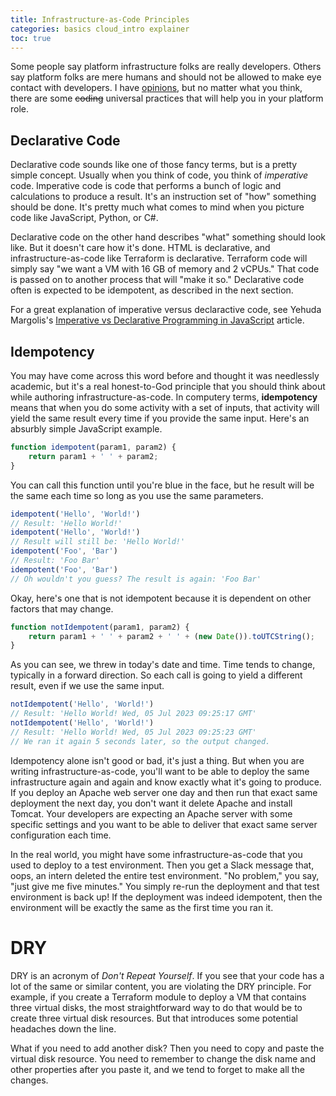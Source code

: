 ```yaml
---
title: Infrastructure-as-Code Principles
categories: basics cloud_intro explainer
toc: true
---
```

Some people say platform infrastructure folks are really developers. Others say platform folks are mere humans and should not be allowed to make eye contact with developers. I have [opinions](/thoughts/thinking-like-a-developer), but no matter what you think, there are some ~~coding~~ universal practices that will help you in your platform role.

## Declarative Code

Declarative code sounds like one of those fancy terms, but is a pretty simple concept. Usually when you think of code, you think of *imperative* code. Imperative code is code that performs a bunch of logic and calculations to produce a result. It's an instruction set of "how" something should be done. It's pretty much what comes to mind when you picture code like JavaScript, Python, or C#.

Declarative code on the other hand describes "what" something should look like. But it doesn't care how it's done. HTML is declarative, and infrastructure-as-code like Terraform is declarative. Terraform code will simply say "we want a VM with 16 GB of memory and 2 vCPUs." That code is passed on to another process that will "make it so." Declarative code often is expected to be idempotent, as described in the next section.

For a great explanation of imperative versus declaractive code, see Yehuda Margolis's [Imperative vs Declarative Programming in JavaScript](https://www.linkedin.com/pulse/imperative-vs-declarative-programming-javascript-yehuda-margolis) article.

## Idempotency

You may have come across this word before and thought it was needlessly academic, but it's a real honest-to-God principle that you should think about while authoring infrastructure-as-code. In computery terms, **idempotency** means that when you do some activity with a set of inputs, that activity will yield the same result every time if you provide the same input. Here's an absurbly simple JavaScript example.

``` javascript
function idempotent(param1, param2) {
    return param1 + ' ' + param2;
}
```

You can call this function until you're blue in the face, but he result will be the same each time so long as you use the same parameters.

``` javascript
idempotent('Hello', 'World!')
// Result: 'Hello World!'
idempotent('Hello', 'World!')
// Result will still be: 'Hello World!'
idempotent('Foo', 'Bar')
// Result: 'Foo Bar'
idempotent('Foo', 'Bar')
// Oh wouldn't you guess? The result is again: 'Foo Bar'
```

Okay, here's one that is not idempotent because it is dependent on other factors that may change.

``` javascript
function notIdempotent(param1, param2) {
    return param1 + ' ' + param2 + ' ' + (new Date()).toUTCString();
}
```

As you can see, we threw in today's date and time. Time tends to change, typically in a forward direction. So each call is going to yield a different result, even if we use the same input.

``` javascript
notIdempotent('Hello', 'World!')
// Result: 'Hello World! Wed, 05 Jul 2023 09:25:17 GMT'
notIdempotent('Hello', 'World!')
// Result: 'Hello World! Wed, 05 Jul 2023 09:25:23 GMT'
// We ran it again 5 seconds later, so the output changed.
```

Idempotency alone isn't good or bad, it's just a thing. But when you are writing infrastructure-as-code, you'll want to be able to deploy the same infrastructure again and again and know exactly what it's going to produce. If you deploy an Apache web server one day and then run that exact same deployment the next day, you don't want it delete Apache and install Tomcat. Your developers are expecting an Apache server with some specific settings and you want to be able to deliver that exact same server configuration each time.

In the real world, you might have some infrastructure-as-code that you used to deploy to a test environment. Then you get a Slack message that, oops, an intern deleted the entire test environment. "No problem," you say, "just give me five minutes." You simply re-run the deployment and that test environment is back up! If the deployment was indeed idempotent, then the environment will be exactly the same as the first time you ran it.

# DRY

DRY is an acronym of *Don't Repeat Yourself*. If you see that your code has a lot of the same or similar content, you are violating the DRY principle. For example, if you create a Terraform module to deploy a VM that contains three virtual disks, the most straightforward way to do that would be to create three virtual disk resources. But that introduces some potential headaches down the line.

What if you need to add another disk? Then you need to copy and paste the virtual disk resource. You need to remember to change the disk name and other properties after you paste it, and we tend to forget to make all the changes.